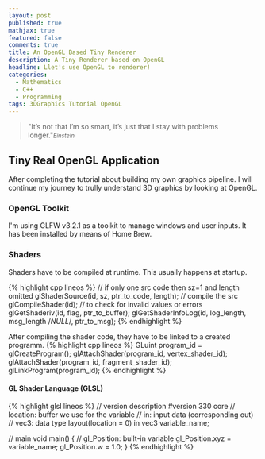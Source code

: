 ```yaml
---
layout: post
published: true
mathjax: true
featured: false
comments: true
title: An OpenGL Based Tiny Renderer
description: A Tiny Renderer based on OpenGL
headline: Llet's use OpenGL to renderer!
categories:
  - Mathematics
  - C++
  - Programming
tags: 3DGraphics Tutorial OpenGL
---
```

>&quot;It’s not that I’m so smart, it’s just that I stay with problems longer.&quot;<small><cite title="einstein">Einstein</cite></small>

## Tiny Real OpenGL Application
After completing the tutorial about building my own graphics pipeline. I will continue my journey to trully understand 3D graphics by looking at OpenGL.

### OpenGL Toolkit
I'm using GLFW v3.2.1 as a toolkit to manage windows and user inputs. It has been installed by means of Home Brew.

### Shaders
Shaders have to be compiled at runtime. This usually happens at startup. 

{% highlight cpp lineos %}
// if only one src code then sz=1 and length omitted
glShaderSource(id, sz, ptr_to_code, length);
// compile the src
glCompileShader(id);
// to check for invalid values or errors
glGetShaderiv(id, flag, ptr_to_buffer);
glGetShaderInfoLog(id, log_length, msg_length /*NULL*/, ptr_to_msg);
{% endhighlight %}

After compiling the shader code, they have to be linked to a created programm.
{% highlight cpp lineos %}
GLuint program_id = glCreateProgram();
glAttachShader(program_id, vertex_shader_id);
glAttachShader(program_id, fragment_shader_id);
glLinkProgram(program_id);
{% endhighlight %}

#### GL Shader Language (GLSL)
{% highlight glsl lineos %}
// version description
#version 330 core
// location: buffer we use for the variable
// in: input data (corresponding out)
// vec3: data type
layout(location = 0) in vec3 variable_name;

// main
void main()
{
  //  gl_Position: built-in variable 
  gl_Position.xyz = variable_name;
  gl_Position.w = 1.0;
}
{% endhighlight %}
